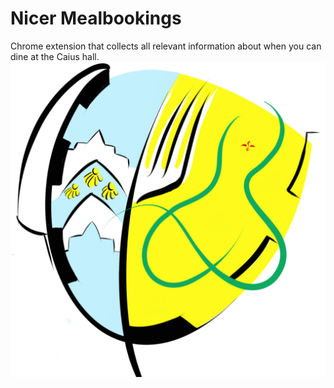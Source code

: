 # Nicer Mealbookings
Chrome extension that collects all relevant information about when you can dine at the Caius hall.
![logo](https://raw.githubusercontent.com/foxthomson/meal-bookings/main/images/Logofullsize.png)

